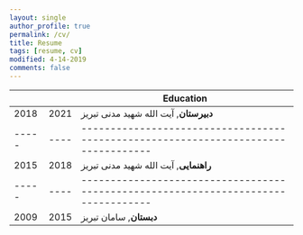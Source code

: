 ```yaml
---
layout: single
author_profile: true
permalink: /cv/
title: Resume
tags: [resume, cv]
modified: 4-14-2019
comments: false
---
```






|     |    |**Education**                                                               |
|-----|----|----------------------------------------------------------------------------------|
|2018 |2021| **دبیرستان**, آیت الله شهید مدنی تبریز |
|-----|----|----------------------------------------------------------------------------------|
|2015 |2018| **راهنمایی**, آیت الله شهید مدنی تبریز |
|-----|----|----------------------------------------------------------------------------------|
|2009 |2015| **دبستان**, سامان تبریز               |
